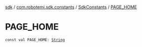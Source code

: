 [sdk](../../index.md) / [com.robotemi.sdk.constants](../index.md) / [SdkConstants](index.md) / [PAGE_HOME](./-p-a-g-e_-h-o-m-e.md)

# PAGE_HOME

`const val PAGE_HOME: `[`String`](https://kotlinlang.org/api/latest/jvm/stdlib/kotlin/-string/index.html)